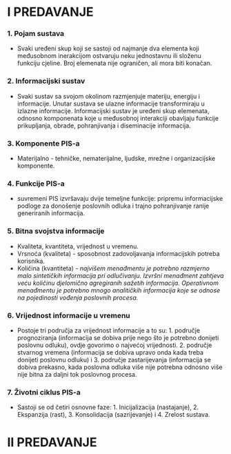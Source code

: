# I PREDAVANJE
### 1. Pojam sustava 
* Svaki uređeni skup koji se sastoji od najmanje dva elementa koji međusobnom inerakcijom ostvaruju neku jednostavnu ili složenu funkciju cjeline. Broj elemenata nije ograničen, ali mora biti konačan.
### 2. Informacijski sustav 
* Svaki sustav sa svojom okolinom razmjenjuje materiju, energiju i informacije. Unutar sustava se ulazne informacije transformiraju u izlazne informacije. 
Informacijski sustav je uređeni skup elemenata, odnosno komponenata koje u međusobnoj interakciji obavljaju funkcije prikupljanja, obrade, pohranjivanja i diseminacije informacija. 
### 3. Komponente PIS-a
* Materijalno - tehničke, nematerijalne, ljudske, mrežne i organizacijske komponente.
### 4. Funkcije PIS-a
* suvremeni PIS izvršavaju dvije temeljne funkcije: pripremu informacijske podloge za donošenje poslovnih odluka i trajno pohranjivanje ranije generiranih informacija.
### 5. Bitna svojstva informacije
* Kvaliteta, kvantiteta, vrijednost u vremenu.
* Vrsnoća (kvaliteta) - sposobnost zadovoljavanja informacijskih potreba korisnika.
* Količina (kvantiteta) - *najvišem menađmentu je potrebno razmjerno malo sintetičkih informacija pri odlučivanju.*
                          *Izvršni menađment zahtjeva veću količinu djelomično agregiranih sažetih informacija.*
                          *Operativnom menađmentu je potrebno mnogo analitičkih informacija koje se odnose na pojedinosti vođenja poslovnih procesa.*
### 6. Vrijednost informacije u vremenu 
* Postoje tri područja za vrijednost informacije a to su: 1. područje prognoziranja (informacija se dobiva prije nego što je potrebno donijeti poslovnu odluku), ovdje govorimo o najvećoj vrijednosti. 2. područje stvarnog vremena (informacija se dobiva upravo onda kada treba donijeti poslovnu odluku) i 3. područje zastarijevanja (informacija se dobiva prekasno, kada poslovna odluka više nije potrebna odnosno više nije bitna za daljni tok poslovnog procesa. 
### 7. Životni ciklus PIS-a
* Sastoji se od četiri osnovne faze: 1. Inicijalizacija (nastajanje), 2. Ekspanzija (rast), 3. Konsolidacija (sazrijevanje) i 4. Zrelost sustava.


# II PREDAVANJE


